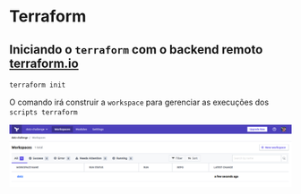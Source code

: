 # Terraform

## Iniciando o `terraform` com o backend remoto [terraform.io](https://app.terraform.io/)

```bash
terraform init
```

O comando irá construir a `workspace` para gerenciar as execuções dos `scripts terraform`

![terraform-init](https://github.com/ernane/dotz-challenge/blob/develop/assets/images/terraform-init.png)
